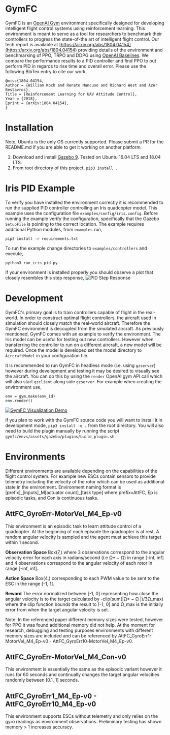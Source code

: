 # GymFC

GymFC is an [OpenAI Gym](https://github.com/openai/gym) environment specifically
designed for
developing intelligent flight control systems using reinforcement learning. This
environment is meant to serve as a tool for researchers to benchmark their
controllers to progress the state-of-the art of intelligent flight control.
Our tech report is available at [https://arxiv.org/abs/1804.04154](https://arxiv.org/abs/1804.04154)  providing details of the
environment and  benchmarking of PPO, TRPO and DDPG using [OpenAI Baselines](https://github.com/openai/baselines). We compare the performance results to a PID controller and find PPO to out perform PID in regards to rise time and overall error. Please use the following BibTex entry to cite our
work,
```
@misc{1804.04154,
Author = {William Koch and Renato Mancuso and Richard West and Azer Bestavros},
Title = {Reinforcement Learning for UAV Attitude Control},
Year = {2018},
Eprint = {arXiv:1804.04154},
}
```

# Installation 
Note, Ubuntu is the only OS currently supported. Please submit a PR for the
README.md if you are
able to get it working on another platform.   
1. Download and install [Gazebo 9](http://gazebosim.org/download). Tested on Ubuntu 16.04 LTS and 18.04 LTS.
2. From root directory of this project, `pip3 install .`

# Iris PID Example
To verify you have installed the environment correctly it is recommended to run
the supplied PID controller controlling an Iris quadcopter model. This example
uses the configuration file `examples/config/iris.config`. Before running the
example verify the configuration, specifically that the Gazebo `SetupFile` is pointing to the correct location.
The example requires additional Python modules, from `examples` run,
```
pip3 install -r requirements.txt
```
To run the example change directories to `examples/controllers` and execute,
```
python3 run_iris_pid.py
```
If your environment is installed properly you should observe a plot that
closely resembles this step response,
![PID Step
Response](https://raw.githubusercontent.com/wil3/gymfc/master/images/pid-step-AttFC_GyroErr-MotorVel_M4_Ep-v0.png)


# Development 

GymFC's primary goal is to train controllers capable of flight in the real-world. 
 In order to construct optimal flight controllers, the aircraft used in
simulation should closely match the real-world aircraft. Therefore the GymFC environment is decoupled from the simulated aircraft.
As previously mentioned, GymFC comes with an example to verify the environment.
The Iris model can be useful for testing out new controllers. However when
transferring the controller to run on a different aircraft, a new model will be
required. Once the model is developed set the model directory to `AircraftModel` in your configuration file.

It is recommended to run GymFC in headless mode (i.e. using `gzserver`) however
during development and testing it may be desired to visually see the aircraft.  You can do this by using the `render` OpenAI gym API call which will also start `gzclient` along side `gzserver`. For example when creating the environment use,
```
env = gym.make(env_id)
env.render()
```
[![GymFC Visualization Demo](https://raw.githubusercontent.com/wil3/gymfc/master/images/gymfc-vis.png)](https://youtu.be/sX9NwmDg6SA)

If you plan to work with the GymFC source code you will want to install it in
development mode, `pip3 install -e .` from the root directory. You will also
need to build the plugin manually by running the script
`gymfc/envs/assets/gazebo/plugins/build_plugin.sh`. 
# Environments

Different environments are available depending on the capabilities of the flight
control system. For example new ESCs contain sensors to provide telemetry
including the velocity of the rotor which can be used as additional state in the
environment. Environment naming format is [prefix]\_[inputs]\_M[actuator
count]\_[task type] where prefix=AttFC, Ep is episodic tasks, and Con is
continuous tasks.

## AttFC_GyroErr-MotorVel_M4_Ep-v0

This environment is an episodic task to learn attitude control of a quadcopter. At the beginning of each episode the
quadcopter is at rest. A random angular velocity is sampled and the agent must achieve this target  within
1 second. 

**Observation Space** Box(7,) where 3 observations correspond to the angular velocity error for each axis in radians/second (i.e Ω\* − Ω) in range [-inf, inf] and 4 observations correspond
to the angular velocity of each rotor in range [-inf, inf].
 
**Action Space** Box(4,) corresponding to each PWM value to be sent to the ESC in
the range [-1, 1].

**Reward** The error normalized between [-1, 0] representing how close the angular velocity is
to the target calculated by -clip(sum(|Ω\* − Ω |)/3Ω\_max)  where the clip
function bounds the result to [-1, 0] and  Ω\_max is the initially error from
when the target angular velocity is set.

Note: In the referenced paper different memory sizes were tested, however for PPO it was
found additional memory did not help. At the moment for research, debugging and testing purposes environments with different memory sizes are included and can be referenced by AttFC_GyroErr1-MotorVel_M4_Ep-v0 - AttFC_GyroErr10-MotorVel_M4_Ep-v0.

## AttFC_GyroErr-MotorVel_M4_Con-v0

This environment is essentially the same as the episodic variant however it runs
for 60 seconds and continually changes the target angular velocities randomly
between [0.1, 1] seconds.

## AttFC_GyroErr1_M4_Ep-v0 - AttFC_GyroErr10_M4_Ep-v0

This environment supports ESCs without telemetry and only relies on the gyro
readings as environment observations. Preliminary testing has shown memory > 1
increases accuracy. 
